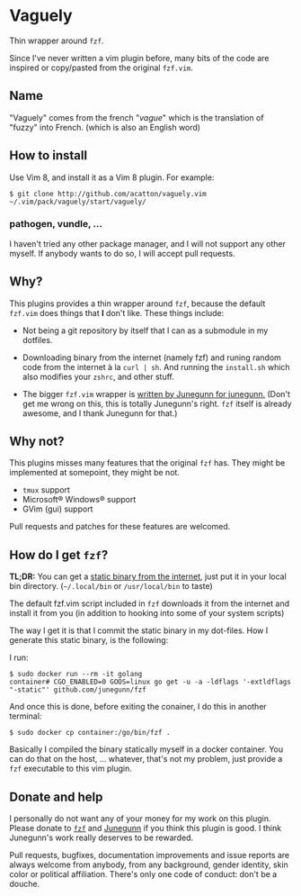 Vaguely
=======

Thin wrapper around `fzf`.

Since I've never written a vim plugin before, many bits of the code are
inspired or copy/pasted from the original `fzf.vim`.

Name
----

"Vaguely" comes from the french "*vague*" which is the translation of "fuzzy"
into French. (which is also an English word)


How to install
--------------

Use Vim 8, and install it as a Vim 8 plugin. For example:

    $ git clone http://github.com/acatton/vaguely.vim ~/.vim/pack/vaguely/start/vaguely/

### pathogen, vundle, ...

I haven't tried any other package manager, and I will not support any other
myself. If anybody wants to do so, I will accept pull requests.


Why?
----

This plugins provides a thin wrapper around `fzf`, because the default
`fzf.vim` does things that **I** don't like. These things include:

  * Not being a git repository by itself that I can as a submodule in my dotfiles.

  * Downloading binary from the internet (namely fzf) and runing random code
    from the internet à la `curl | sh`. And running the `install.sh` which also
    modifies your `zshrc`, and other stuff.

  * The bigger `fzf.vim` wrapper is [written by Junegunn for junegunn.](https://github.com/junegunn/fzf.vim/pull/454#issuecomment-333041183)
    (Don't get me wrong on this, this is totally Junegunn's right. `fzf` itself
    is already awesome, and I thank Junegunn for that.)


Why not?
--------

This plugins misses many features that the original `fzf` has. They might be implemented at somepoint, they might be not.

  * `tmux` support
  * Microsoft® Windows® support
  * GVim (gui) support

Pull requests and patches for these features are welcomed.

How do I get `fzf`?
-------------------

**TL;DR:** You can get a [static binary from the internet](https://github.com/junegunn/fzf-bin/releases),
just put it in your local bin directory. (`~/.local/bin` or `/usr/local/bin` to taste)

The default fzf.vim script included in `fzf` downloads it from the internet and
install it from you (in addition to hooking into some of your system scripts)

The way I get it is that I commit the static binary in my dot-files. How I
generate this static binary, is the following:

I run:

    $ sudo docker run --rm -it golang
    container# CGO_ENABLED=0 GOOS=linux go get -u -a -ldflags '-extldflags "-static"' github.com/junegunn/fzf

And once this is done, before exiting the conainer, I do this in another terminal:

    $ sudo docker cp container:/go/bin/fzf .

Basically I compiled the binary statically myself in a docker container. You
can do that on the host, ... whatever, that's not my problem, just provide a
`fzf` executable to this vim plugin.

Donate and help
---------------

I personally do not want any of your money for my work on this plugin. Please
donate to [`fzf`](https://github.com/junegunn/fzf#readme) and
[Junegunn](https://github.com/junegunn) if you think this plugin is good. I
think Junegunn's work really deserves to be rewarded.

Pull requests, bugfixes, documentation improvements and issue reports are always
welcome from anybody, from any background, gender identity, skin color or
political affiliation. There's only one code of conduct: don't be a douche.
